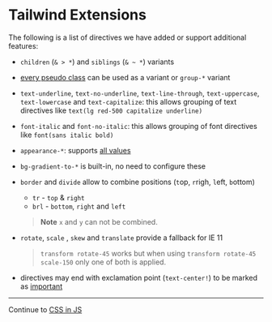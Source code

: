 # Tailwind Extensions

The following is a list of directives we have added or support additional features:

- `children` (`& > *`) and `siblings` (`& ~ *`) variants
- [every pseudo class](https://developer.mozilla.org/en-US/docs/Web/CSS/Pseudo-classes) can be used as a variant or `group-*` variant
- `text-underline`, `text-no-underline`, `text-line-through`, `text-uppercase`, `text-lowercase` and `text-capitalize`: this allows grouping of text directives like `text(lg red-500 capitalize underline)`
- `font-italic` and `font-no-italic`: this allows grouping of font directives like `font(sans italic bold)`
- `appearance-*`: supports [all values](https://developer.mozilla.org/en-US/docs/Web/CSS/appearance)
- `bg-gradient-to-*` is built-in, no need to configure these
- `border` and `divide` allow to combine positions (`t`op, `r`righ, `l`eft, `b`ottom)

  - `tr` - `top` & `right`
  - `brl` - `bottom`, `right` and `left`

  > **Note** `x` and `y` can not be combined.

- `rotate`, `scale` , `skew` and `translate` provide a fallback for IE 11

  > `transform rotate-45` works but when using `transform rotate-45 scale-150` only one of both is applied.

- directives may end with exclamation point (`text-center!`) to be marked as [important](https://developer.mozilla.org/en-US/docs/Web/CSS/Specificity#The_!important_exception)

<hr/>

Continue to [CSS in JS](./css.md)
